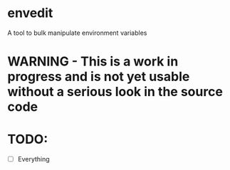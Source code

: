 # envedit
A tool to bulk manipulate environment variables
# WARNING - This is a work in progress and is not yet usable without a serious look in the source code
# TODO:
- [ ] Everything
